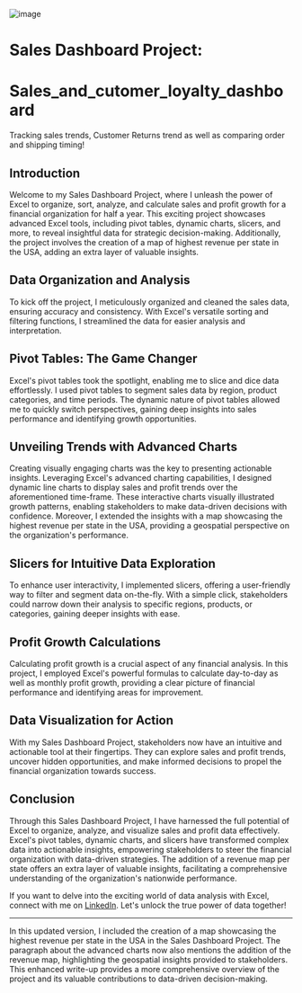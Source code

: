 ![image](![SSEXCEL](https://github.com/DimejiSan/Sales_and_cutomer_loyalty_dashboard/assets/140491071/0866e64d-74bd-40b5-a2ba-aae22443a0ca))


# Sales Dashboard Project:
# Sales_and_cutomer_loyalty_dashboard

Tracking sales trends, Customer Returns trend as well as comparing order and shipping timing!

## Introduction

Welcome to my Sales Dashboard Project, where I unleash the power of Excel to organize, sort, analyze, and calculate sales and profit growth for a financial organization for half a year. This exciting project showcases advanced Excel tools, including pivot tables, dynamic charts, slicers, and more, to reveal insightful data for strategic decision-making. Additionally, the project involves the creation of a map of highest revenue per state in the USA, adding an extra layer of valuable insights.

## Data Organization and Analysis

To kick off the project, I meticulously organized and cleaned the sales data, ensuring accuracy and consistency. With Excel's versatile sorting and filtering functions, I streamlined the data for easier analysis and interpretation.

## Pivot Tables: The Game Changer

Excel's pivot tables took the spotlight, enabling me to slice and dice data effortlessly. I used pivot tables to segment sales data by region, product categories, and time periods. The dynamic nature of pivot tables allowed me to quickly switch perspectives, gaining deep insights into sales performance and identifying growth opportunities.

## Unveiling Trends with Advanced Charts

Creating visually engaging charts was the key to presenting actionable insights. Leveraging Excel's advanced charting capabilities, I designed dynamic line charts to display sales and profit trends over the aforementioned time-frame. These interactive charts visually illustrated growth patterns, enabling stakeholders to make data-driven decisions with confidence. Moreover, I extended the insights with a map showcasing the highest revenue per state in the USA, providing a geospatial perspective on the organization's performance.

## Slicers for Intuitive Data Exploration

To enhance user interactivity, I implemented slicers, offering a user-friendly way to filter and segment data on-the-fly. With a simple click, stakeholders could narrow down their analysis to specific regions, products, or categories, gaining deeper insights with ease.

## Profit Growth Calculations

Calculating profit growth is a crucial aspect of any financial analysis. In this project, I employed Excel's powerful formulas to calculate day-to-day as well as monthly profit growth, providing a clear picture of financial performance and identifying areas for improvement.

## Data Visualization for Action

With my Sales Dashboard Project, stakeholders now have an intuitive and actionable tool at their fingertips. They can explore sales and profit trends, uncover hidden opportunities, and make informed decisions to propel the financial organization towards success.

## Conclusion

Through this Sales Dashboard Project, I have harnessed the full potential of Excel to organize, analyze, and visualize sales and profit data effectively. Excel's pivot tables, dynamic charts, and slicers have transformed complex data into actionable insights, empowering stakeholders to steer the financial organization with data-driven strategies. The addition of a revenue map per state offers an extra layer of valuable insights, facilitating a comprehensive understanding of the organization's nationwide performance.

If you want to delve into the exciting world of data analysis with Excel, connect with me on [LinkedIn](https://www.linkedin.com/in/yourlinkedin). Let's unlock the true power of data together!

---
In this updated version, I included the creation of a map showcasing the highest revenue per state in the USA in the Sales Dashboard Project. The paragraph about the advanced charts now also mentions the addition of the revenue map, highlighting the geospatial insights provided to stakeholders. This enhanced write-up provides a more comprehensive overview of the project and its valuable contributions to data-driven decision-making.
